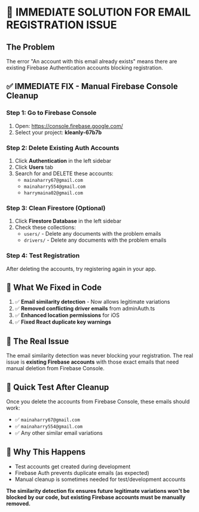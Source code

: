 # 🚨 IMMEDIATE SOLUTION FOR EMAIL REGISTRATION ISSUE

## The Problem
The error "An account with this email already exists" means there are existing Firebase Authentication accounts blocking registration.

## ✅ IMMEDIATE FIX - Manual Firebase Console Cleanup

### Step 1: Go to Firebase Console
1. Open: https://console.firebase.google.com/
2. Select your project: **kleanly-67b7b**

### Step 2: Delete Existing Auth Accounts
1. Click **Authentication** in the left sidebar
2. Click **Users** tab
3. Search for and DELETE these accounts:
   - `mainaharry67@gmail.com`
   - `mainaharry554@gmail.com` 
   - `harrymaina02@gmail.com`

### Step 3: Clean Firestore (Optional)
1. Click **Firestore Database** in the left sidebar
2. Check these collections:
   - `users/` - Delete any documents with the problem emails
   - `drivers/` - Delete any documents with the problem emails

### Step 4: Test Registration
After deleting the accounts, try registering again in your app.

## 🔧 What We Fixed in Code
1. ✅ **Email similarity detection** - Now allows legitimate variations
2. ✅ **Removed conflicting driver emails** from adminAuth.ts
3. ✅ **Enhanced location permissions** for iOS
4. ✅ **Fixed React duplicate key warnings**

## 🎯 The Real Issue
The email similarity detection was never blocking your registration. The real issue is **existing Firebase accounts** with those exact emails that need manual deletion from Firebase Console.

## 📝 Quick Test After Cleanup
Once you delete the accounts from Firebase Console, these emails should work:
- ✅ `mainaharry67@gmail.com`
- ✅ `mainaharry554@gmail.com`
- ✅ Any other similar email variations

## 🚀 Why This Happens
- Test accounts get created during development
- Firebase Auth prevents duplicate emails (as expected)
- Manual cleanup is sometimes needed for test/development accounts

**The similarity detection fix ensures future legitimate variations won't be blocked by our code, but existing Firebase accounts must be manually removed.**
